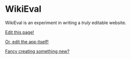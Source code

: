 # WikiEval

WikiEval is an experiment in writing a *truly* editable website.

[Edit this page!](#edit?md/Home)

[Or, edit the app itself!](#edit?js/wikieval/app.js)

[Fancy creating something new?](#new)
